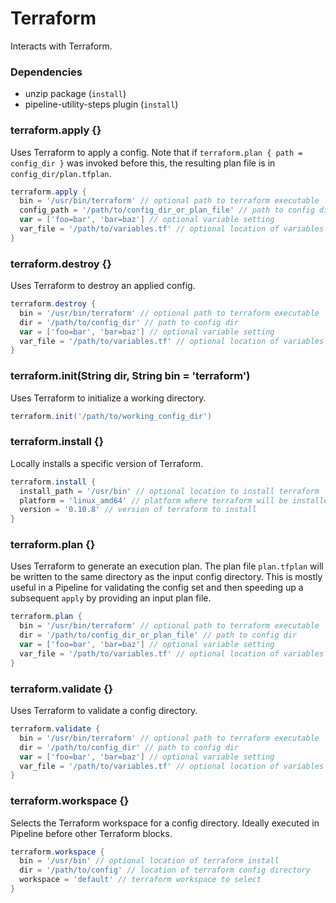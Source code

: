# Terraform

Interacts with Terraform.

### Dependencies

- unzip package (`install`)
- pipeline-utility-steps plugin (`install`)

### terraform.apply {}
Uses Terraform to apply a config. Note that if `terraform.plan { path = config_dir }` was invoked before this, the resulting plan file is in `config_dir/plan.tfplan`.

```groovy
terraform.apply {
  bin = '/usr/bin/terraform' // optional path to terraform executable
  config_path = '/path/to/config_dir_or_plan_file' // path to config dir or plan file
  var = ['foo=bar', 'bar=baz'] // optional variable setting
  var_file = '/path/to/variables.tf' // optional location of variables file
}
```

### terraform.destroy {}
Uses Terraform to destroy an applied config.

```groovy
terraform.destroy {
  bin = '/usr/bin/terraform' // optional path to terraform executable
  dir = '/path/to/config_dir' // path to config dir
  var = ['foo=bar', 'bar=baz'] // optional variable setting
  var_file = '/path/to/variables.tf' // optional location of variables file
}
```

### terraform.init(String dir, String bin = 'terraform')
Uses Terraform to initialize a working directory.

```groovy
terraform.init('/path/to/working_config_dir')
```

### terraform.install {}
Locally installs a specific version of Terraform.

```groovy
terraform.install {
  install_path = '/usr/bin' // optional location to install terraform
  platform = 'linux_amd64' // platform where terraform will be installed
  version = '0.10.8' // version of terraform to install
}
```

### terraform.plan {}
Uses Terraform to generate an execution plan. The plan file `plan.tfplan` will be written to the same directory as the input config directory. This is mostly useful in a Pipeline for validating the config set and then speeding up a subsequent `apply` by providing an input plan file.

```groovy
terraform.plan {
  bin = '/usr/bin/terraform' // optional path to terraform executable
  dir = '/path/to/config_dir_or_plan_file' // path to config dir
  var = ['foo=bar', 'bar=baz'] // optional variable setting
  var_file = '/path/to/variables.tf' // optional location of variables file
}
```

### terraform.validate {}
Uses Terraform to validate a config directory.

```groovy
terraform.validate {
  bin = '/usr/bin/terraform' // optional path to terraform executable
  dir = '/path/to/config_dir' // path to config dir
  var = ['foo=bar', 'bar=baz'] // optional variable setting
  var_file = '/path/to/variables.tf' // optional location of variables file
}
```

### terraform.workspace {}
Selects the Terraform workspace for a config directory. Ideally executed in Pipeline before other Terraform blocks.

```groovy
terraform.workspace {
  bin = '/usr/bin' // optional location of terraform install
  dir = '/path/to/config' // location of terraform config directory
  workspace = 'default' // terraform workspace to select
}
```
